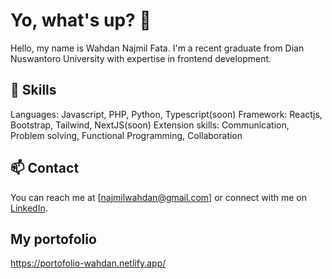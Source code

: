 # Yo, what's up? 👋

Hello, my name is Wahdan Najmil Fata. I'm a recent graduate from Dian Nuswantoro University with expertise in frontend development.

## 🚀 Skills
Languages: Javascript, PHP, Python, Typescript(soon)
Framework: Reactjs, Bootstrap, Tailwind, NextJS(soon)
Extension skills: Communication, Problem solving, Functional Programming, Collaboration

## 📫 Contact
You can reach me at [najmilwahdan@gmail.com] or connect with me on [LinkedIn](https://www.linkedin.com/in/wahdan-najmil-fata-949aa825a/).

## My portofolio
https://portofolio-wahdan.netlify.app/

